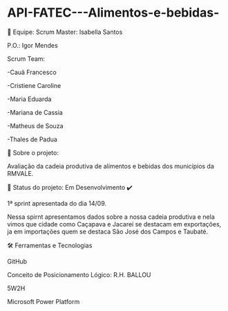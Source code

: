 # API-FATEC---Alimentos-e-bebidas-

👥 Equipe:
Scrum Master: Isabella Santos

P.O.: Igor Mendes

Scrum Team:

-Cauã Francesco

-Cristiene Caroline

-Maria Eduarda

-Mariana de Cassia

-Matheus de Souza

-Thales de Padua 

🔎 Sobre o projeto:

Avaliação da cadeia produtiva de alimentos e bebidas dos municípios da RMVALE.

📑 Status do projeto: Em Desenvolvimento ✔️

1ª sprint apresentada do dia 14/09.

Nessa spirnt apresentamos dados sobre a nossa cadeia produtiva e nela vimos que cidade como Caçapava e Jacareí se destacam em exportações, ja em importações quem se destaca São José dos Campos e Taubaté.

🛠️ Ferramentas e Tecnologias

GitHub

Conceito de Posicionamento Lógico: R.H. BALLOU

5W2H

Microsoft Power Platform

